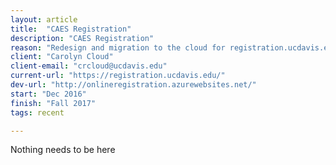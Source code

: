 ```yaml
---
layout: article
title:  "CAES Registration"
description: "CAES Registration"
reason: "Redesign and migration to the cloud for registration.ucdavis.edu"
client: "Carolyn Cloud"
client-email: "crcloud@ucdavis.edu"
current-url: "https://registration.ucdavis.edu/"
dev-url: "http://onlineregistration.azurewebsites.net/"
start: "Dec 2016"
finish: "Fall 2017"
tags: recent

---
```


Nothing needs to be here
